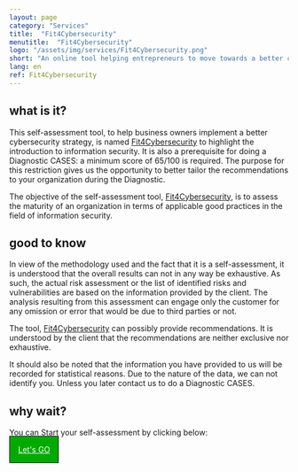 ```yaml
---
layout: page
category: "Services"
title:  "Fit4Cybersecurity"
menutitle:  "Fit4Cybersecurity"
logo: "/assets/img/services/Fit4Cybersecurity.png"
short: "An online tool helping entrepreneurs to move towards a better cybersecurity strategy."
lang: en
ref: Fit4Cybersecurity
---
```


## what is it?

This self-assessment tool, to help business owners implement a better cybersecurity strategy, is named [Fit4Cybersecurity](http://startup.cases.lu) to highlight the introduction to information security. It is also a prerequisite for doing a Diagnostic CASES: a minimum score of 65/100 is required. The purpose for this restriction gives us the opportunity to better tailor the recommendations to your organization during the Diagnostic.

The objective of the self-assessment tool, [Fit4Cybersecurity](http://startup.cases.lu), is to assess the maturity of an organization in terms of applicable good practices in the field of information security.

## good to know

In view of the methodology used and the fact that it is a self-assessment, it is understood that the overall results can not in any way be exhaustive. As such, the actual risk assessment or the list of identified risks and vulnerabilities are based on the information provided by the client. The analysis resulting from this assessment can engage only the customer for any omission or error that would be due to third parties or not.

The tool, [Fit4Cybersecurity](http://startup.cases.lu) can possibly provide recommendations. It is understood by the client that the recommendations are neither exclusive nor exhaustive.

It should also be noted that the information you have provided to us will be recorded for statistical reasons. Due to the nature of the data, we can not identify you. Unless you later contact us to do a Diagnostic CASES.

## why wait?

You can Start your self-assessment by clicking below:

<a href="http://startup.cases.lu" style="border: 1px solid #000000; background-color: #00AA00; color:#FFFFFF; padding: 15px; margin: auto 0 auto 0;">Let's GO</a>
